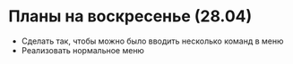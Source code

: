 # Планы на воскресенье (28.04)
- Сделать так, чтобы можно было вводить несколько команд в меню
- Реализовать нормальное меню